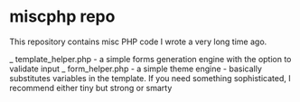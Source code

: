 miscphp repo
============

This repository contains misc PHP code I wrote a very long time ago.

_ template_helper.php - a simple forms generation engine with the option to validate input
_ form_helper.php - a simple theme engine - basically substitutes variables in the template. If you need something sophisticated, I recommend either tiny but strong or smarty
